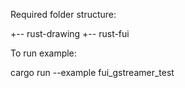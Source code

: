 Required folder structure:

+-- rust-drawing
+-- rust-fui

To run example:

cargo run --example fui_gstreamer_test
